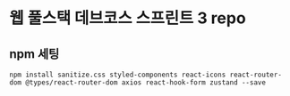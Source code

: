 # 웹 풀스택 데브코스 스프린트 3 repo

## npm 세팅

```
npm install sanitize.css styled-components react-icons react-router-dom @types/react-router-dom axios react-hook-form zustand --save
```
